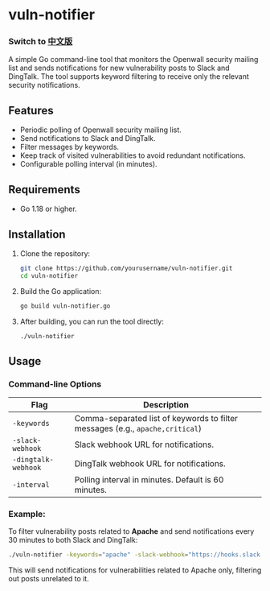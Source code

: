 # vuln-notifier

### Switch to [中文版](https://github.com/sensensen404/vuln-notifier/blob/main/README.zh_CN.md)

A simple Go command-line tool that monitors the Openwall security mailing list and sends notifications for new vulnerability posts to Slack and DingTalk. The tool supports keyword filtering to receive only the relevant security notifications.

## Features
- Periodic polling of Openwall security mailing list.
- Send notifications to Slack and DingTalk.
- Filter messages by keywords.
- Keep track of visited vulnerabilities to avoid redundant notifications.
- Configurable polling interval (in minutes).

## Requirements
- Go 1.18 or higher.

## Installation

1. Clone the repository:

   ```bash
   git clone https://github.com/yourusername/vuln-notifier.git
   cd vuln-notifier
   ```
2. Build the Go application:
   ```bash
   go build vuln-notifier.go
   ```  
3. After building, you can run the tool directly:
   ```bash
   ./vuln-notifier
   ```

## Usage

### Command-line Options

| Flag                | Description                                                                                 |
|---------------------|---------------------------------------------------------------------------------------------|
| `-keywords`          | Comma-separated list of keywords to filter messages (e.g., `apache,critical`)                |
| `-slack-webhook`     | Slack webhook URL for notifications.                                                        |
| `-dingtalk-webhook` | DingTalk webhook URL for notifications.                                                     |
| `-interval`          | Polling interval in minutes. Default is 60 minutes.                                         |

### Example:

To filter vulnerability posts related to **Apache** and send notifications every 30 minutes to both Slack and DingTalk:

```bash
./vuln-notifier -keywords="apache" -slack-webhook="https://hooks.slack.com/services/..." -dingtalk-webhook="https://oapi.dingtalk.com/..." -interval=30
```
This will send notifications for vulnerabilities related to Apache only, filtering out posts unrelated to it.